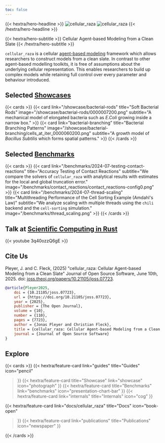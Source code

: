 ```yaml
---
toc: false
---
```


{{< hextra/hero-headline >}}
<img class="hx-block dark:hx-hidden" src="/logos/cellular_raza.svg" alt="cellular_raza">
<img class="hx-hidden dark:hx-block" src="/logos/cellular_raza_dark_mode.svg" alt="cellular_raza">
{{< /hextra/hero-headline >}}

{{< hextra/hero-subtitle >}}
Cellular Agent-based Modeling from a Clean Slate
{{< /hextra/hero-subtitle >}}

`cellular_raza` is a cellular
[agent-based modeling](https://en.wikipedia.org/wiki/Agent-based_model) framework
which allows researchers to construct models from a clean slate.
In contrast to other agent-based modelling toolkits, it is free of assumptions about the underlying
cellular representation.
This enables researchers to build up complex models while retaining full control over every
parameter and behaviour introduced.

## Selected [Showcases](/showcase)

{{< cards >}}
    {{<
        card link="/showcase/bacterial-rods"
        title="Soft Bacterial Rods"
        image="/showcase/bacterial-rods/0000007200.png"
        subtitle="A mechanical model of elongated bacteria such as _E.Coli_ growing inside a narrow box."
    >}}
    {{<
        card link="bacterial-branching"
        title="Bacterial Branching Patterns"
        image="/showcase/bacterial-branching/cells_at_iter_0000060200.png"
        subtitle="A growth model of _Bacillus Subtilis_ which forms spatial patterns."
    >}}
{{< /cards >}}

## Selected [Benchmarks](/benchmarks)
<!-- TODO this ist just a copy-and-pase and should possibly be automated-->

{{< cards >}}
    {{< card
        link="/benchmarks/2024-07-testing-contact-reactions"
        title="Accuracy Testing of Contact Reactions"
        subtitle="We compare the solvers of `cellular_raza` with analytical results with estimates for the local and global truncation error."
        image="/benchmarks/contact_reactions/contact_reactions-config0.png"
    >}}
    {{< card
        link="/benchmarks/2024-07-thread-scaling"
        title="Multithreading Performance of the Cell Sorting Example (Amdahl's Law)"
        subtitle="We analyze scaling with multiple threads using the `chili` backend and the `cell-sorting` simulation."
        image="/benchmarks/thread_scaling.png"
    >}}
{{< /cards >}}

## Talk at [Scientific Computing in Rust](https://scientificcomputing.rs/)

{{< youtube 3q40ozzQ6gE >}}

## Cite Us

Pleyer, J. and C. Fleck,
(2025)
"cellular_raza: Cellular Agent-based Modeling from a Clean Slate"
Journal of Open Source Software,
June 10th, 2025.
doi: [joss.theoj.org/papers/10.21105/joss.07723](https://joss.theoj.org/papers/10.21105/joss.07723).

```bibtex
@article{Pleyer2025,
    doi = {10.21105/joss.07723},
    url = {https://doi.org/10.21105/joss.07723},
    year = {2025},
    publisher = {The Open Journal},
    volume = {10},
    number = {110},
    pages = {7723},
    author = {Jonas Pleyer and Christian Fleck},
    title = {cellular_raza: Cellular Agent-based Modeling from a Clean Slate},
    journal = {Journal of Open Source Software}
}
```

## Explore
<!-- TODO this ist just a copy-and-pase and should possibly be automated-->

{{< cards >}}
  {{< hextra/feature-card
    link="guides"
    title="Guides"
    icon="pencil"
  >}}
  {{< hextra/feature-card
    title="Showcase"
    link="showcase"
    icon="photograph"
  >}}
  {{< hextra/feature-card
    title="Benchmarks"
    link="benchmarks"
    icon="presentation-chart-bar"
  >}}
  {{< hextra/feature-card
    link="internals"
    title="Internals"
    icon="cog"
  >}}

  {{< hextra/feature-card
    link="docs/cellular_raza"
    title="Docs"
    icon="book-open"
  >}}
  {{< hextra/feature-card
    link="publications"
    title="Publications"
    icon="newspaper"
  >}}

{{< /cards >}}

